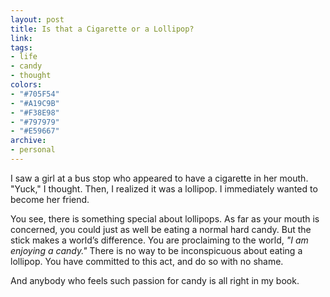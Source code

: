 ```yaml
---
layout: post
title: Is that a Cigarette or a Lollipop?
link:
tags:
- life
- candy
- thought
colors:
- "#705F54"
- "#A19C9B"
- "#F38E98"
- "#797979"
- "#E59667"
archive:
- personal
---
```


I saw a girl at a bus stop who appeared to have a cigarette in her mouth. "Yuck," I thought. Then, I realized it was a lollipop. I immediately wanted to become her friend.

You see, there is something special about lollipops. As far as your mouth is concerned, you could just as well be eating a normal hard candy. But the stick makes a world’s difference. You are proclaiming to the world, *"I am enjoying a candy."* There is no way to be inconspicuous about eating a lollipop. You have committed to this act, and do so with no shame.

And anybody who feels such passion for candy is all right in my book.
